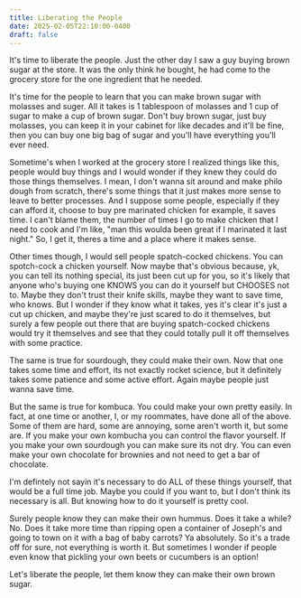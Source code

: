 ```yaml
---
title: Liberating the People
date: 2025-02-05T22:10:00-0400
draft: false
---
```

It's time to liberate the people. Just the other day I saw a guy buying brown sugar at the store. It was the only think he bought, he had come to the grocery store for the one ingredient that he needed. 

It's time for the people to learn that you can make brown sugar with molasses and suger. All it takes is 1 tablespoon of molasses and 1 cup of sugar to make a cup of brown sugar. Don't buy brown sugar, just buy molasses, you can keep it in your cabinet for like decades and it'll be fine, then you can buy one big bag of sugar and you'll have everything you'll ever need.

Sometime's when I worked at the grocery store I realized things like this, people would buy things and I would wonder if they knew they could do those things themselves. I mean, I don't wanna sit around and make philo dough from scratch, there's some things that it just makes more sense to leave to better processes. And I suppose some people, especially if they can afford it, choose to buy pre marinated chicken for example, it saves time. I can't blame them, the number of times I go to make chicken that I need to cook and I'm like, "man this woulda been great if I marinated it last night." So, I get it, theres a time and a place where it makes sense.

Other times though, I would sell people spatch-cocked chickens. You can spotch-cock a chicken yourself. Now maybe that's obvious because, yk, you can tell its nothing special, its just been cut up for you, so it's likely that anyone who's buying one KNOWS you can do it yourself but CHOOSES not to. Maybe they don't trust their knife skills, maybe they want to save time, who knows. But I wonder if they know what it takes, yes it's clear it's just a cut up chicken, and maybe they're just scared to do it themselves, but surely a few people out there that are buying spatch-cocked chickens would try it themselves and see that they could totally pull it off themselves with some practice.

The same is true for sourdough, they could make their own. Now that one takes some time and effort, its not exactly rocket science, but it definitely takes some patience and some active effort. Again maybe people just wanna save time.

But the same is true for kombuca. You could make your own pretty easily. In fact, at one time or another, I, or my roommates, have done all of the above. Some of them are hard, some are annoying, some aren't worth it, but some are. If you make your own kombucha you can control the flavor yourself. If you make your own sourdough you can make sure its not dry. You can even make your own chocolate for brownies and not need to get a bar of chocolate. 

I'm defintely not sayin it's necessary to do ALL of these things yourself, that would be a full time job. Maybe you could if you want to, but I don't think its necessary is all. But knowing how to do it yourself is pretty cool.

Surely people know they can make their own hummus. Does it take a while? No. Does it take more time than ripping open a container of Joseph's and going to town on it with a bag of baby carrots? Ya absolutely. So it's a trade off for sure, not everything is worth it. But sometimes I wonder if people even know that pickling your own beets or cucumbers is an option!

Let's liberate the people, let them know they can make their own brown sugar.  
